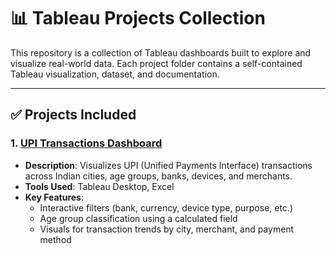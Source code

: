 # 📊 Tableau Projects Collection

This repository is a collection of Tableau dashboards built to explore and visualize real-world data. Each project folder contains a self-contained Tableau visualization, dataset, and documentation.

---

## ✅ Projects Included

### 1. [UPI Transactions Dashboard](https://github.com/AshwiniR2025/Tableau-projects/tree/main/UPI%20Transactions)

- **Description**: Visualizes UPI (Unified Payments Interface) transactions across Indian cities, age groups, banks, devices, and merchants.
- **Tools Used**: Tableau Desktop, Excel
- **Key Features**:
  - Interactive filters (bank, currency, device type, purpose, etc.)
  - Age group classification using a calculated field
  - Visuals for transaction trends by city, merchant, and payment method




